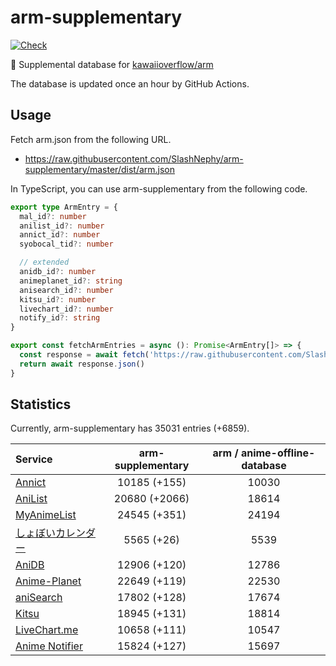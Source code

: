 # arm-supplementary

[![Check](https://github.com/SlashNephy/arm-supplementary/actions/workflows/check-node.yml/badge.svg)](https://github.com/SlashNephy/arm-supplementary/actions/workflows/check-node.yml)

💊 Supplemental database for [kawaiioverflow/arm](https://github.com/kawaiioverflow/arm)

The database is updated once an hour by GitHub Actions.

## Usage

Fetch arm.json from the following URL.

- https://raw.githubusercontent.com/SlashNephy/arm-supplementary/master/dist/arm.json

In TypeScript, you can use arm-supplementary from the following code.

```TypeScript
export type ArmEntry = {
  mal_id?: number
  anilist_id?: number
  annict_id?: number
  syobocal_tid?: number

  // extended
  anidb_id?: number
  animeplanet_id?: string
  anisearch_id?: number
  kitsu_id?: number
  livechart_id?: number
  notify_id?: string
}

export const fetchArmEntries = async (): Promise<ArmEntry[]> => {
  const response = await fetch('https://raw.githubusercontent.com/SlashNephy/arm-supplementary/master/dist/arm.json')
  return await response.json()
}
```

## Statistics

Currently, arm-supplementary has 35031 entries (+6859).

| Service                                     | arm-supplementary | arm / anime-offline-database |
| :------------------------------------------ | :---------------: | :--------------------------: |
| [Annict](https://annict.com)                |   10185 (+155)    |            10030             |
| [AniList](https://anilist.co)               |   20680 (+2066)   |            18614             |
| [MyAnimeList](https://myanimelist.net)      |   24545 (+351)    |            24194             |
| [しょぼいカレンダー](https://cal.syoboi.jp) |    5565 (+26)     |             5539             |
| [AniDB](https://anidb.net)                  |   12906 (+120)    |            12786             |
| [Anime-Planet](https://anime-planet.com)    |   22649 (+119)    |            22530             |
| [aniSearch](https://anisearch.com)          |   17802 (+128)    |            17674             |
| [Kitsu](https://kitsu.io)                   |   18945 (+131)    |            18814             |
| [LiveChart.me](https://livechart.me)        |   10658 (+111)    |            10547             |
| [Anime Notifier](https://notify.moe)        |   15824 (+127)    |            15697             |
